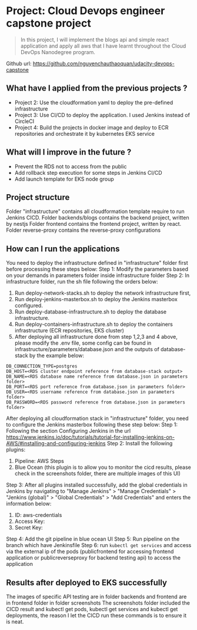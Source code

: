 # Project: Cloud Devops engineer capstone project

> In this project, I will implement the blogs api and simple react application and apply all aws that I have learnt throughout the Cloud DevOps Nanodegree program.

Github url: https://github.com/nguyenchauthaoquan/udacity-devops-capstone

## What have I applied from the previous projects ?

- Project 2: Use the cloudformation yaml to deploy the pre-defined infrastructure
- Project 3: Use CI/CD to deploy the application. I used Jenkins instead of CircleCI
- Project 4: Build the projects in docker image and deploy to ECR repositories and orchestrate it by kubernetes EKS service

## What will I improve in the future ?

- Prevent the RDS not to access from the public
- Add rollback step execution for some steps in Jenkins CI/CD
- Add launch template for EKS node group

## Project structure

Folder "infrastructure" contains all cloudformation template require to run Jenkins CICD.
Folder backends/blogs contains the backend project, written by nestjs
Folder frontend contains the frontend project, written by react.
Folder reverse-proxy contains the reverse-proxy configurations

## How can I run the applications
You need to deploy the infrastructure defined in "infrastructure" folder first before processing these steps below:
Step 1: Modify the parameters based on your demands in parameters folder inside infrastructure folder
Step 2: In infrastructure folder, run the sh file following the orders below:
1. Run deploy-network-stacks.sh to deploy the network infrastructure first, 
2. Run deploy-jenkins-masterbox.sh to deploy the Jenkins masterbox configured.
3. Run deploy-database-infrastructure.sh to deploy the database infrastructure.
4. Run deploy-containers-infrastructure.sh to deploy the containers infrastructure (ECR repositories, EKS cluster)
5. After deploying all infrastructure done from step 1,2,3 and 4 above, please modify the .env file, some config can be found in infrastructure/parameters/database.json and the outputs of database-stack by the example below:

```
DB_CONNECTION_TYPE=postgres
DB_HOST=<RDS cluster endpoint reference from database-stack output>
DB_NAME=<RDS database name reference from database.json in parameters folder>
DB_PORT=<RDS port reference from database.json in parameters folder>
DB_USER=<RDS username reference from database.json in parameters folder>
DB_PASSWORD=<RDS password reference from database.json in parameters folder>
```

After deploying all cloudformation stack in "infrastructure" folder, you need to configure the Jenkins masterbox following these step below:
Step 1: Following the section Configuring Jenkins in the url https://www.jenkins.io/doc/tutorials/tutorial-for-installing-jenkins-on-AWS/#installing-and-configuring-jenkins 
Step 2: Install the following plugins:
1. Pipeline: AWS Steps
2. Blue Ocean (this plugin is to allow you to monitor the cicd results, please check in the screenshots folder, there are multiple images of this UI)

Step 3: After all plugins installed successfully, add the global credentials in Jenkins by navigating to "Manage Jenkins" > "Manage Credentials" > "Jenkins (global)" > "Global Credentials" > "Add Credentials" and enters the information below:
1. ID: aws-credentials
2. Access Key: <IAM user access key>
3. Secret Key: <IAM user secret key>

Step 4: Add the git pipeline in blue ocean UI
Step 5: Run pipeline on the branch which have Jenkinsfile
Step 6: run `kubectl get services` and access via the external ip of the pods (publicfrontend for accessing frontend application or publicreverseproxy for backend testing api) to access the application

## Results after deployed to EKS successfully
The images of specific API testing are in folder backends and frontend are in frontend folder in folder screenshots
The screenshots folder included the CICD result and kubectl get pods, kubectl get services and kubectl get deployments, the reason I let the CICD run these commands is to ensure it is neat.
